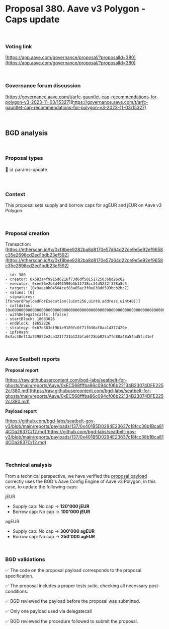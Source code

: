 # Proposal 380. Aave v3 Polygon - Caps update

<br>


### Voting link

[https://app.aave.com/governance/proposal/?proposalId=380](https://app.aave.com/governance/proposal/?proposalId=380)

<br>

### Governance forum discussion

[https://governance.aave.com/t/arfc-gauntlet-cap-recommendations-for-polygon-v3-2023-11-03/15327](https://governance.aave.com/t/arfc-gauntlet-cap-recommendations-for-polygon-v3-2023-11-03/15327)

<br>

## BGD analysis

<br>

### Proposal types

:wrench: :bar_chart: params-update

<br>

### Context

This proposal sets supply and borrow caps for agEUR and jEUR on Aave v3 Polygon.


<br>

### Proposal creation

Transaction: [https://etherscan.io/tx/0xf8bee9282ba8d8170e57d64d22ce9e5e92ef9658c35e2698cd2ed1bdb23ef592](https://etherscan.io/tx/0xf8bee9282ba8d8170e57d64d22ce9e5e92ef9658c35e2698cd2ed1bdb23ef592)

```
- id: 380
- creator: 0x683a4f9915d6216f73d6df50151725036bd26c02
- executor: 0xee56e2b3d491590b5b31738cc34d5232f378a8d5
- targets: [0x9aee0b04504cef83a65ac3f0e838d0593bcb2bc7]
- values: [0]
- signatures: [forwardPayloadForExecution((uint256,uint8,address,uint40))]
- calldatas: [0x00000000000000000000000000000000000000000000000000000000000000890000000000000000000000000000000000000000000000000000000000000001000000000000000000000000401b5d0294e23637c18fcc38b1bca814cda2637c000000000000000000000000000000000000000000000000000000000000000c]
- withDelegatecalls: [false]
- startBlock: 18633026
- endBlock: 18652226
- strategy: 0xb7e383ef9b1e9189fc0f71fb30af8aa14377429e
- ipfsHash: 0x4ac48ef13a739822e2ca321f731b123bfa6f25bb825a7fd88a48a54ad5fc41ef
```

<br>

### Aave Seatbelt reports

**Proposal report**

[https://raw.githubusercontent.com/bgd-labs/seatbelt-for-ghosts/main/reports/Aave/0xEC568fffba86c094cf06b22134B23074DFE2252c/380.md](https://raw.githubusercontent.com/bgd-labs/seatbelt-for-ghosts/main/reports/Aave/0xEC568fffba86c094cf06b22134B23074DFE2252c/380.md)

**Payload report**

[https://github.com/bgd-labs/seatbelt-gov-v3/blob/main/reports/payloads/137/0x401B5D0294E23637c18fcc38b1Bca814CDa2637C/12.md](https://github.com/bgd-labs/seatbelt-gov-v3/blob/main/reports/payloads/137/0x401B5D0294E23637c18fcc38b1Bca814CDa2637C/12.md)

<br>

### Technical analysis

From a technical perspective, we have verified the [proposal payload](https://polygonscan.com/address/0x822d0b61d7d79d0AC2170D0A5bd634d7E11df06e#code#F1#L14) correctly uses the BGD's Aave Config Engine of Aave v3 Polygon, in this case, to update the following caps:

jEUR
- Supply cap: No cap -> **120'000 jEUR**
- Borrow cap: No cap -> **100'000 jEUR**

agEUR
- Supply cap: No cap -> **300'000 agEUR**
- Borrow cap: No cap -> **250'000 agEUR**

<br>

### BGD validations

:white_check_mark: The code on the proposal payload corresponds to the proposal specification.

:white_check_mark: The proposal includes a proper tests suite, checking all necessary post-conditions.

:white_check_mark: BGD reviewed the payload before the proposal was submitted.

:white_check_mark: Only one payload used via delegatecall

:white_check_mark: BGD reviewed the procedure followed to submit the proposal.
